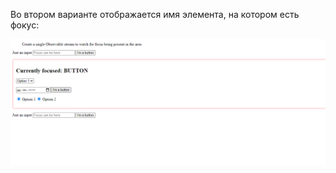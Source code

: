 Во втором варианте отображается имя элемента, на котором есть фокус:

![element focus](src/assets/screenshots/elementFocus.png 'element focus')
